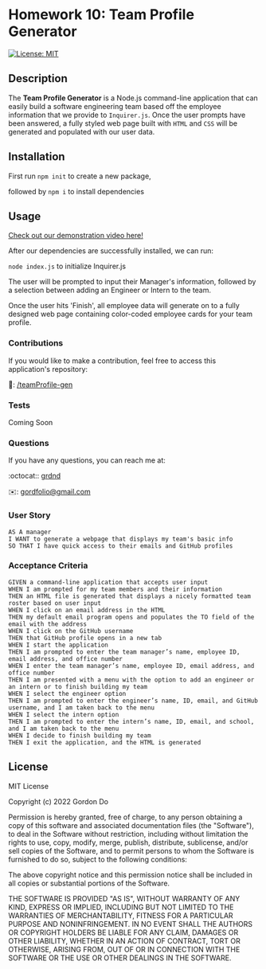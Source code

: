 # Homework 10: Team Profile Generator

[![License: MIT](https://img.shields.io/badge/License-MIT-yellow.svg)](https://opensource.org/licenses/MIT)

## Description

The **Team Profile Generator** is a Node.js command-line application that can easily build a software engineering team based off the employee information that we provide to `Inquirer.js`. Once the user prompts have been answered, a fully styled web page built with `HTML` and `CSS` will be generated and populated with our user data.

## Installation

First run `npm init` to create a new package,

followed by `npm i` to install dependencies

## Usage

[Check out our demonstration video here!](https://youtu.be/9U-OU5rjTvA)

After our dependencies are successfully installed, we can run:

`node index.js` to initialize Inquirer.js

The user will be prompted to input their Manager's information, followed by a selection between adding an Engineer or Intern to the team.

Once the user hits 'Finish', all employee data will generate on to a fully designed web page containing color-coded employee cards for your team profile.

### Contributions

If you would like to make a contribution, feel free to access this application's repository:

📁: [/teamProfile-gen](https://github.com/grdnd/teamProfile-gen)

### Tests

Coming Soon

### Questions

If you have any questions, you can reach me at:

:octocat:: [grdnd](https://github.com/grdnd)

✉️: [gordfolio@gmail.com](mailto:gordfolio@gmail.com)

### User Story

    AS A manager
    I WANT to generate a webpage that displays my team's basic info
    SO THAT I have quick access to their emails and GitHub profiles

### Acceptance Criteria

    GIVEN a command-line application that accepts user input
    WHEN I am prompted for my team members and their information
    THEN an HTML file is generated that displays a nicely formatted team roster based on user input
    WHEN I click on an email address in the HTML
    THEN my default email program opens and populates the TO field of the email with the address
    WHEN I click on the GitHub username
    THEN that GitHub profile opens in a new tab
    WHEN I start the application
    THEN I am prompted to enter the team manager’s name, employee ID, email address, and office number
    WHEN I enter the team manager’s name, employee ID, email address, and office number
    THEN I am presented with a menu with the option to add an engineer or an intern or to finish building my team
    WHEN I select the engineer option
    THEN I am prompted to enter the engineer’s name, ID, email, and GitHub username, and I am taken back to the menu
    WHEN I select the intern option
    THEN I am prompted to enter the intern’s name, ID, email, and school, and I am taken back to the menu
    WHEN I decide to finish building my team
    THEN I exit the application, and the HTML is generated

## License

MIT License

Copyright (c) 2022 Gordon Do

Permission is hereby granted, free of charge, to any person obtaining a copy
of this software and associated documentation files (the "Software"), to deal
in the Software without restriction, including without limitation the rights
to use, copy, modify, merge, publish, distribute, sublicense, and/or sell
copies of the Software, and to permit persons to whom the Software is
furnished to do so, subject to the following conditions:

The above copyright notice and this permission notice shall be included in all
copies or substantial portions of the Software.

THE SOFTWARE IS PROVIDED "AS IS", WITHOUT WARRANTY OF ANY KIND, EXPRESS OR
IMPLIED, INCLUDING BUT NOT LIMITED TO THE WARRANTIES OF MERCHANTABILITY,
FITNESS FOR A PARTICULAR PURPOSE AND NONINFRINGEMENT. IN NO EVENT SHALL THE
AUTHORS OR COPYRIGHT HOLDERS BE LIABLE FOR ANY CLAIM, DAMAGES OR OTHER
LIABILITY, WHETHER IN AN ACTION OF CONTRACT, TORT OR OTHERWISE, ARISING FROM,
OUT OF OR IN CONNECTION WITH THE SOFTWARE OR THE USE OR OTHER DEALINGS IN THE
SOFTWARE.
